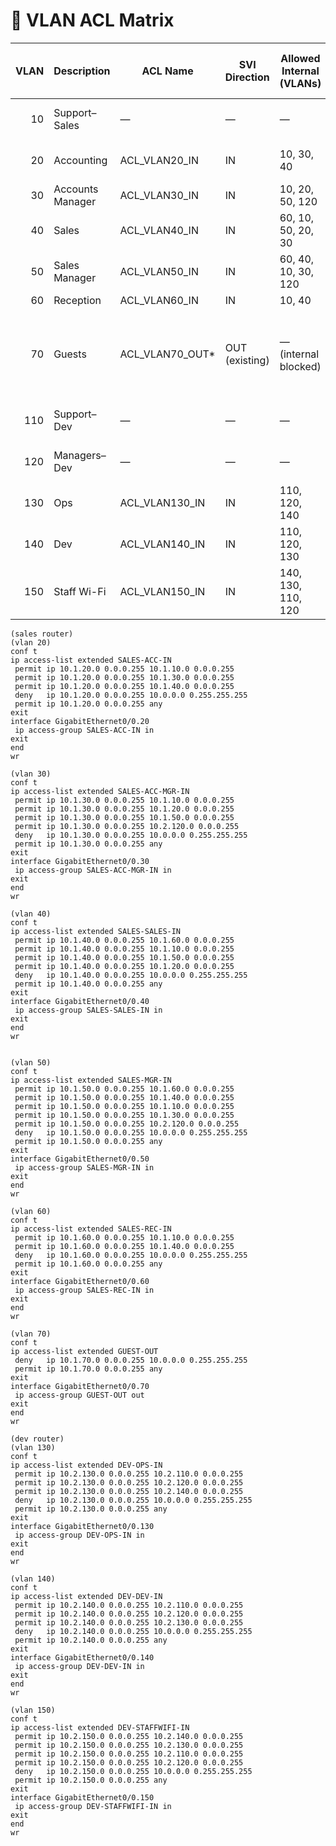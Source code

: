# 🔐 VLAN ACL Matrix

| VLAN | Description          | ACL Name         | SVI Direction | Allowed Internal (VLANs)        | Internet | Default for other internal | Notes |
|-----:|----------------------|------------------|---------------|----------------------------------|:-------:|:--------------------------:|-------|
| 10   | Support–Sales        | —                | —             | —                                |  Yes    | —                          | Open to all (no ACL). |
| 20   | Accounting           | ACL_VLAN20_IN    | IN            | 10, 30, 40                       |  Yes    | Deny                       | Deny to all other VLANs. |
| 30   | Accounts Manager     | ACL_VLAN30_IN    | IN            | 10, 20, 50, 120                  |  Yes    | Deny                       | — |
| 40   | Sales                | ACL_VLAN40_IN    | IN            | 60, 10, 50, 20, 30               |  Yes    | Deny                       | — |
| 50   | Sales Manager        | ACL_VLAN50_IN    | IN            | 60, 40, 10, 30, 120              |  Yes    | Deny                       | — |
| 60   | Reception            | ACL_VLAN60_IN    | IN            | 10, 40                           |  Yes    | Deny                       | — |
| 70   | Guests               | ACL_VLAN70_OUT*  | OUT (existing)| — (internal blocked)             |  Yes    | —                          | *Existing OUT ACL blocks internal; Internet only. |
| 110  | Support–Dev          | —                | —             | —                                |  Yes    | —                          | Open (no ACL). |
| 120  | Managers–Dev         | —                | —             | —                                |  Yes    | —                          | Open (no ACL). |
| 130  | Ops                  | ACL_VLAN130_IN   | IN            | 110, 120, 140                    |  Yes    | Deny                       | — |
| 140  | Dev                  | ACL_VLAN140_IN   | IN            | 110, 120, 130                    |  Yes    | Deny                       | — |
| 150  | Staff Wi-Fi          | ACL_VLAN150_IN   | IN            | 140, 130, 110, 120               |  Yes    | Deny                       | — |


```
(sales router)
(vlan 20)
conf t
ip access-list extended SALES-ACC-IN
 permit ip 10.1.20.0 0.0.0.255 10.1.10.0 0.0.0.255
 permit ip 10.1.20.0 0.0.0.255 10.1.30.0 0.0.0.255
 permit ip 10.1.20.0 0.0.0.255 10.1.40.0 0.0.0.255
 deny   ip 10.1.20.0 0.0.0.255 10.0.0.0 0.255.255.255
 permit ip 10.1.20.0 0.0.0.255 any
exit
interface GigabitEthernet0/0.20
 ip access-group SALES-ACC-IN in
exit
end
wr

(vlan 30)
conf t
ip access-list extended SALES-ACC-MGR-IN
 permit ip 10.1.30.0 0.0.0.255 10.1.10.0 0.0.0.255
 permit ip 10.1.30.0 0.0.0.255 10.1.20.0 0.0.0.255
 permit ip 10.1.30.0 0.0.0.255 10.1.50.0 0.0.0.255
 permit ip 10.1.30.0 0.0.0.255 10.2.120.0 0.0.0.255
 deny   ip 10.1.30.0 0.0.0.255 10.0.0.0 0.255.255.255
 permit ip 10.1.30.0 0.0.0.255 any
exit
interface GigabitEthernet0/0.30
 ip access-group SALES-ACC-MGR-IN in
exit
end
wr

(vlan 40)
conf t
ip access-list extended SALES-SALES-IN
 permit ip 10.1.40.0 0.0.0.255 10.1.60.0 0.0.0.255
 permit ip 10.1.40.0 0.0.0.255 10.1.10.0 0.0.0.255
 permit ip 10.1.40.0 0.0.0.255 10.1.50.0 0.0.0.255
 permit ip 10.1.40.0 0.0.0.255 10.1.20.0 0.0.0.255
 deny   ip 10.1.40.0 0.0.0.255 10.0.0.0 0.255.255.255
 permit ip 10.1.40.0 0.0.0.255 any
exit
interface GigabitEthernet0/0.40
 ip access-group SALES-SALES-IN in
exit
end
wr


(vlan 50)
conf t
ip access-list extended SALES-MGR-IN
 permit ip 10.1.50.0 0.0.0.255 10.1.60.0 0.0.0.255
 permit ip 10.1.50.0 0.0.0.255 10.1.40.0 0.0.0.255
 permit ip 10.1.50.0 0.0.0.255 10.1.10.0 0.0.0.255
 permit ip 10.1.50.0 0.0.0.255 10.1.30.0 0.0.0.255
 permit ip 10.1.50.0 0.0.0.255 10.2.120.0 0.0.0.255
 deny   ip 10.1.50.0 0.0.0.255 10.0.0.0 0.255.255.255
 permit ip 10.1.50.0 0.0.0.255 any
exit
interface GigabitEthernet0/0.50
 ip access-group SALES-MGR-IN in
exit
end
wr

(vlan 60)
conf t
ip access-list extended SALES-REC-IN
 permit ip 10.1.60.0 0.0.0.255 10.1.10.0 0.0.0.255
 permit ip 10.1.60.0 0.0.0.255 10.1.40.0 0.0.0.255
 deny   ip 10.1.60.0 0.0.0.255 10.0.0.0 0.255.255.255
 permit ip 10.1.60.0 0.0.0.255 any
exit
interface GigabitEthernet0/0.60
 ip access-group SALES-REC-IN in
exit
end
wr

(vlan 70)
conf t
ip access-list extended GUEST-OUT
 deny   ip 10.1.70.0 0.0.0.255 10.0.0.0 0.255.255.255
 permit ip 10.1.70.0 0.0.0.255 any
exit
interface GigabitEthernet0/0.70
 ip access-group GUEST-OUT out
exit
end
wr

(dev router)
(vlan 130)
conf t
ip access-list extended DEV-OPS-IN
 permit ip 10.2.130.0 0.0.0.255 10.2.110.0 0.0.0.255
 permit ip 10.2.130.0 0.0.0.255 10.2.120.0 0.0.0.255
 permit ip 10.2.130.0 0.0.0.255 10.2.140.0 0.0.0.255
 deny   ip 10.2.130.0 0.0.0.255 10.0.0.0 0.255.255.255
 permit ip 10.2.130.0 0.0.0.255 any
exit
interface GigabitEthernet0/0.130
 ip access-group DEV-OPS-IN in
exit
end
wr

(vlan 140)
conf t
ip access-list extended DEV-DEV-IN
 permit ip 10.2.140.0 0.0.0.255 10.2.110.0 0.0.0.255
 permit ip 10.2.140.0 0.0.0.255 10.2.120.0 0.0.0.255
 permit ip 10.2.140.0 0.0.0.255 10.2.130.0 0.0.0.255
 deny   ip 10.2.140.0 0.0.0.255 10.0.0.0 0.255.255.255
 permit ip 10.2.140.0 0.0.0.255 any
exit
interface GigabitEthernet0/0.140
 ip access-group DEV-DEV-IN in
exit
end
wr

(vlan 150)
conf t
ip access-list extended DEV-STAFFWIFI-IN
 permit ip 10.2.150.0 0.0.0.255 10.2.140.0 0.0.0.255
 permit ip 10.2.150.0 0.0.0.255 10.2.130.0 0.0.0.255
 permit ip 10.2.150.0 0.0.0.255 10.2.110.0 0.0.0.255
 permit ip 10.2.150.0 0.0.0.255 10.2.120.0 0.0.0.255
 deny   ip 10.2.150.0 0.0.0.255 10.0.0.0 0.255.255.255
 permit ip 10.2.150.0 0.0.0.255 any
exit
interface GigabitEthernet0/0.150
 ip access-group DEV-STAFFWIFI-IN in
exit
end
wr

```



